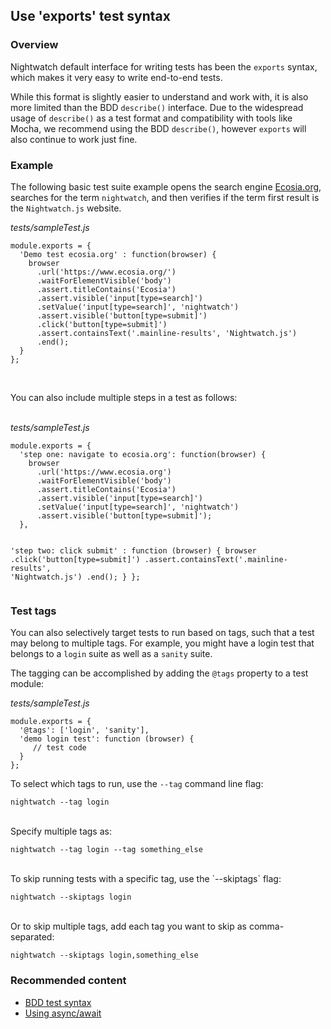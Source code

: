 <div class="page-header"><h2>Use 'exports' test syntax</h2></div>

### Overview
Nightwatch default interface for writing tests has been the `exports` syntax, which makes it very easy to write end-to-end tests. 

While this format is slightly easier to understand and work with, it is also more limited than the BDD `describe()` interface. Due to the widespread usage of `describe()` as a test format and compatibility with tools like Mocha, we recommend using the BDD `describe()`, however `exports` will also continue to work just fine.     

### Example
The following basic test suite example opens the search engine [Ecosia.org][1], searches for the term `nightwatch`, and then verifies if the term first result is the `Nightwatch.js` website.

<div class="sample-test"><i>tests/sampleTest.js</i><pre class="line-numbers" data-language="javascript"><code class="language-javascript">module.exports = {
  'Demo test ecosia.org' : function(browser) {
    browser
      .url('https://www.ecosia.org/')
      .waitForElementVisible('body')
      .assert.titleContains('Ecosia')
      .assert.visible('input[type=search]')
      .setValue('input[type=search]', 'nightwatch')
      .assert.visible('button[type=submit]')
      .click('button[type=submit]')
      .assert.containsText('.mainline-results', 'Nightwatch.js')
      .end();
  }
};</code></pre></div>
<br>

You can also include multiple steps in a test as follows:<br><br>

<div class="sample-test"><i>tests/sampleTest.js</i>
<pre class="line-numbers" data-language="javascript"><code class="language-javascript">module.exports = {
  'step one: navigate to ecosia.org': function(browser) {
    browser
      .url('https://www.ecosia.org')
      .waitForElementVisible('body')
      .assert.titleContains('Ecosia')
      .assert.visible('input[type=search]')
      .setValue('input[type=search]', 'nightwatch')
      .assert.visible('button[type=submit]');
  },

  'step two: click submit' : function (browser) {
    browser
      .click('button[type=submit]')
      .assert.containsText('.mainline-results', 'Nightwatch.js')
      .end();
  }
};</code></pre></div>

### Test tags

You can also selectively target tests to run based on tags, such that a test may belong to multiple tags. For example, you might have a login test that belongs to a `login` suite as well as a `sanity` suite.

The tagging can be accomplished by adding the `@tags` property to a test module:

<div class="sample-test"><i>tests/sampleTest.js</i>
<pre class="line-numbers" data-language="javascript"><code class="language-javascript">module.exports = {
  '@tags': ['login', 'sanity'],
  'demo login test': function (browser) {
     // test code
  }
};</code></pre>
</div>

To select which tags to run, use the `--tag` command line flag:

<pre><code class="language-bash">nightwatch --tag login</code></pre>

<br>
Specify multiple tags as:

<pre><code class="language-bash">nightwatch --tag login --tag something_else</code></pre>

<br>
To skip running tests with a specific tag, use the `--skiptags` flag:

<pre><code class="language-bash">nightwatch --skiptags login</code></pre>
<br>
Or to skip multiple tags, add each tag you want to skip as comma-separated:

<pre><code class="language-bash">nightwatch --skiptags login,something_else</code></pre>


### Recommended content
- [BDD test syntax](/guide/writing-tests/test-syntax-bdd.html)
- [Using async/await](/guide/writing-tests/using-es-6-async-await.html)

[1]:	https://www.ecosia.org/
